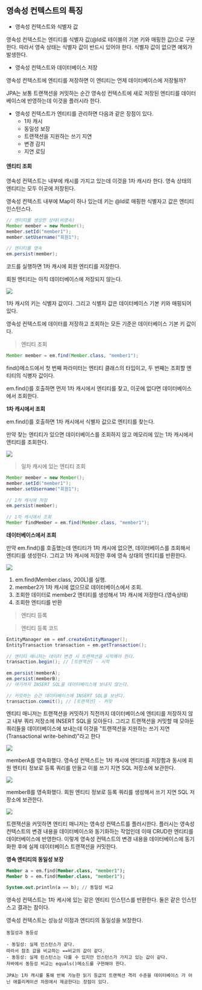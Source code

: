 ## 영속성 컨텍스트의 특징

- 영속성 컨텍스트와 식별자 값

영속성 컨텍스트는 엔티티를 식별자 값(@Id로 테이블의 기본 키와 매핑한 값)으로 구분한다.
따라서 영속 상태는 식별자 값이 반드시 있어야 한다.
식별자 값이 없으면 예외가 발생한다.

- 영속성 컨텍스트와 데이터베이스 저장

영속성 컨텍스트에 엔티티를 저장하면 이 엔티티는 언제 데이터베이스에 저장될까?

JPA는 보통 트랜잭션을 커밋하는 순간 영속성 컨텍스트에 새로 저장된 엔티티를 데이터베이스에 반영하는데 이것을 플러시라 한다.

- 영속성 컨텍스트가 엔티티를 관리하면 다음과 같은 장점이 있다.
    - 1차 캐시
    - 동일성 보장
    - 트랜잭션을 지원하는 쓰기 지연
    - 변경 감지
    - 지연 로딩

#### 엔티티 조회

영속성 컨텍스트는 내부에 캐시를 가지고 있는데 이것을 1차 캐시라 한다.
영속 상태의 엔티티는 모두 이곳에 저장된다.

영속성 컨텍스트 내부에 Map이 하나 있는데 키는 @Id로 매핑한 식별자고 값은 엔티티 인스턴스다.

```java
// 엔티티를 생성한 상태(비영속)
Member member = new Member();
member.setId("member1");
member.setUsername("회원1");
 
// 엔티티를 영속
em.persist(member);
```

코드를 실행하면 1차 캐시에 회원 엔티티를 저장한다.

회원 엔티티는 아직 데이터베이스에 저장되지 않는다.

![](https://img1.daumcdn.net/thumb/R1280x0/?scode=mtistory2&fname=https%3A%2F%2Fblog.kakaocdn.net%2Fdn%2FwGThg%2Fbtsaw6brblI%2FhmArdwmSbyVEAkgkjCkJ2k%2Fimg.png)

1차 캐시의 키는 식별자 값이다.
그리고 식별자 값은 데이터베이스 기본 키와 매핑되어 있다.

영속성 컨텍스트에 데이터를 저장하고 조회하는 모든 기준은 데이터베이스 기본 키 값이다.

> 엔티티 조회
```java
Member member = em.find(Member.class, "member1");
```

find()메소드에서 첫 번째 파라미터는 엔티티 클래스의 타입이고, 두 번째는 조회할 엔티티의 식병자 값이다.

em.find()를 호출하면 먼저 1차 캐시에서 엔티티를 찾고, 이곳에 없다면 데이터베이스에서 조회한다. 

**1차 캐시에서 조회**

em.find()를 호출하면 1차 캐시에서 식별자 값으로 엔티티를 찾는다.

만약 찾는 엔티티가 있으면 데이터베이스를 조회하지 않고 메모리에 있는 1차 캐시에서 엔티티를 조회한다.

![](https://img1.daumcdn.net/thumb/R1280x0/?scode=mtistory2&fname=https%3A%2F%2Fblog.kakaocdn.net%2Fdn%2FwUOw4%2FbtsaqQfWaWx%2FI0CUuWKirQf3Ps4IDP8Ud0%2Fimg.png)

>일차 캐시에 있는 엔티티 조회
```java
Member member = new Member();
member.setId("member1");
member.setUsername("회원1");
 
// 1차 캐시에 저장
em.persist(member);
 
// 1차 캐시에서 조회
Member findMember = em.find(Member.class, "member1");
```

**데이터베이스에서 조희**

만약 em.find()를 호출했는데 엔티티가 1차 캐시에 없으면, 데이터베이스를 조회해서 엔티티를 생성한다. 
그리고 1차 캐시에 저장한 후에 영속 상태의 엔티티를 반환한다. 

![](https://img1.daumcdn.net/thumb/R1280x0/?scode=mtistory2&fname=https%3A%2F%2Fblog.kakaocdn.net%2Fdn%2Fbp8zED%2FbtsahyVhvPb%2FTGIu3EsIzF0KJXbObopLfK%2Fimg.png)

1. em.find(Member.class, 200L)를 실행.
2. member2가 1차 캐시에 없으므로 데이터베이스에서 조회.
3. 조회한 데이터로 member2 엔티티를 생성해서 1차 캐시에 저장한다.(영속상태)
4. 조회한 엔티티를 반환

> 엔티티 등록

>엔티티 등록 코드
```java
EntityManager em = emf.createEntityManager();
EntityTransaction transaction = em.getTransaction();
 
// 엔티티 매니저는 데이터 변경 시 트랜잭션을 시작해야 한다.
transaction.begin(); // [트랜잭션] - 시작
 
em.persist(memberA);
em.persist(memberB);
// 여기까지 INSERT SQL을 데이터베이스에 보내지 않는다.
 
// 커밋하는 순간 데이터베이스에 INSERT SQL을 보낸다.
transaction.commit(); // [트랜잭션] - 커밋
```
엔티티 매니저는 트랜잭션을 커밋하기 직전까지 데이터베이스에 엔티티를 저장하지 않고 내부 쿼리 저장소에 INSERT SQL을 모아둔다. 
그리고 트랜잭션을 커밋할 때 모아둔 쿼리들을 데이터베이스에 보내는데 이것을 "트랜잭션을 지원하는 쓰기 지연(Transactional write-behind)"라고 한다

![](https://img1.daumcdn.net/thumb/R1280x0/?scode=mtistory2&fname=https%3A%2F%2Fblog.kakaocdn.net%2Fdn%2FbnH7zY%2FbtsakdiLgdg%2Fkx1HUw4spDWU4kR6naEnD0%2Fimg.png)

memberA를 영속화했다. 
영속성 컨텍스트는 1차 캐시에 엔티티를 저장함과 동시에 회원 엔티티 정보로 등록 쿼리를 만들고 이를 쓰기 지연 SQL 저장소에 보관한다. 

![](https://img1.daumcdn.net/thumb/R1280x0/?scode=mtistory2&fname=https%3A%2F%2Fblog.kakaocdn.net%2Fdn%2FdN8kxG%2Fbtsakcc5qC2%2F7fJpHgXzskUPXe35xRRlPK%2Fimg.png)

memberB를 영속화했다.
회원 엔티티 정보로 등록 쿼리를 생성해서 쓰기 지연 SQL 저장소에 보관한다. 

![](https://img1.daumcdn.net/thumb/R1280x0/?scode=mtistory2&fname=https%3A%2F%2Fblog.kakaocdn.net%2Fdn%2F6NmV8%2Fbtsal300FAe%2FI7itXW526ncjrXOKB8QJIk%2Fimg.png)

트랜잭션을 커밋하면 엔티티 매니저는 영속성 컨텍스트를 플러시한다. 
플러시는 영속성 컨텍스트의 변경 내용을 데이터베이스와 동기화하는 작업인데 이때 CRUD한 엔티티를 데이터베이스에 반영한다.
 이렇게 영속성 컨텍스트의 변경 내용을 데이터베이스에 동기화한 후에 실제 데이터베이스 트랜잭션을 커밋한다. 

 **영속 엔티티의 동일성 보장**

```sql
Member a = em.find(Member.class, "member1");
Member b = em.find(Member.class, "member1");

System.out.println(a == b); // 동일성 비교
```

영속성 컨텍스트는 1차 케시에 있는 같은 엔티티 인스턴스를 반환한다.
둘은 같은 인스턴스고 결과는 참이다.

영속성 컨텍스트는 성능상 이점과 엔티티의 동일성을 보장한다.

```
동일성과 동등성

- 동일성: 실제 인스턴스가 같다.
따라서 참조 값을 비교하는 ==비교의 값이 같다.
- 동등성: 실제 린스턴스는 다를 수 있지만 인스턴스가 가지고 있는 값이 같다.
자바에서 동등성 비교는 equals()메소드를 구현해야 한다.
```

```
JPA는 1차 캐시를 통해 반복 가능한 읽기 등긊의 트랜젝션 격리 수준을 데이터베이스 가 아닌 애플리케이션 차원에서 제공한다는 장점이 있다.
```